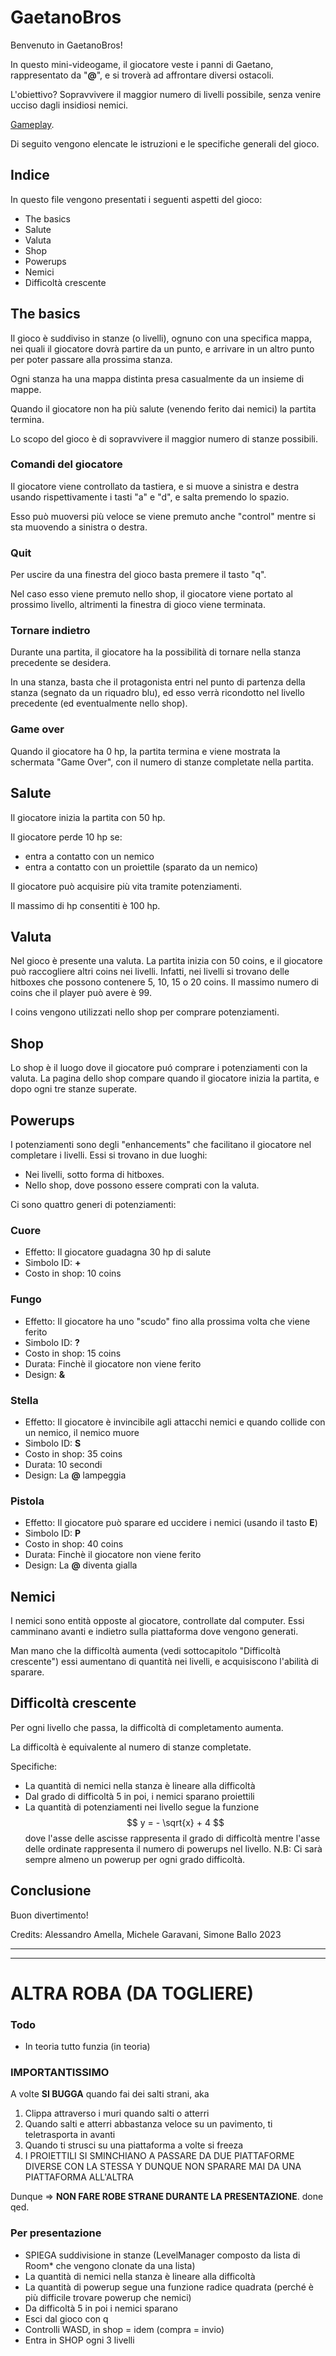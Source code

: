 # GaetanoBros

Benvenuto in GaetanoBros!

In questo mini-videogame, il giocatore veste i panni di Gaetano, rappresentato da "**@**", e si troverà ad affrontare diversi ostacoli.

L'obiettivo? Sopravvivere il maggior numero di livelli possibile, senza venire ucciso dagli insidiosi nemici.

[Gameplay](https://drive.google.com/file/d/15I3-gYn0vnf0aKTg7Fa9XqAyP8_wu2ng/view?usp=sharing).

Di seguito vengono elencate le istruzioni e le specifiche generali del gioco.

## Indice

In questo file vengono presentati i seguenti aspetti del gioco:

-   The basics
-   Salute
-   Valuta
-   Shop
-   Powerups
-   Nemici
-   Difficoltà crescente

## The basics

Il gioco è suddiviso in stanze (o livelli), ognuno con una specifica mappa, nei quali il giocatore dovrà partire da un punto, e arrivare in un altro punto per poter passare alla prossima stanza.

Ogni stanza ha una mappa distinta presa casualmente da un insieme di mappe.

Quando il giocatore non ha più salute (venendo ferito dai nemici) la partita termina.

Lo scopo del gioco è di sopravvivere il maggior numero di stanze possibili.

### Comandi del giocatore

Il giocatore viene controllato da tastiera, e si muove a sinistra e destra usando rispettivamente i tasti "a" e "d", e salta premendo lo spazio.

Esso può muoversi più veloce se viene premuto anche "control" mentre si sta muovendo a sinistra o destra.

### Quit

Per uscire da una finestra del gioco basta premere il tasto "q".

Nel caso esso viene premuto nello shop, il giocatore viene portato al prossimo livello, altrimenti la finestra di gioco viene terminata.

### Tornare indietro

Durante una partita, il giocatore ha la possibilità di tornare nella stanza precedente se desidera.

In una stanza, basta che il protagonista entri nel punto di partenza della stanza (segnato da un riquadro blu), ed esso verrà ricondotto nel livello precedente (ed eventualmente nello shop).

### Game over

Quando il giocatore ha 0 hp, la partita termina e viene mostrata la schermata "Game Over", con il numero di stanze completate nella partita.

## Salute

Il giocatore inizia la partita con 50 hp.

Il giocatore perde 10 hp se:

-   entra a contatto con un nemico
-   entra a contatto con un proiettile (sparato da un nemico)

Il giocatore può acquisire più vita tramite potenziamenti.

Il massimo di hp consentiti è 100 hp.

## Valuta

Nel gioco è presente una valuta. La partita inizia con 50 coins, e il giocatore può raccogliere altri coins nei livelli. Infatti, nei livelli si trovano delle hitboxes che possono contenere 5, 10, 15 o 20 coins. Il massimo numero di coins che il player può avere è 99.

I coins vengono utilizzati nello shop per comprare potenziamenti.

## Shop

Lo shop è il luogo dove il giocatore puó comprare i potenziamenti con la valuta. La pagina dello shop compare quando il giocatore inizia la partita, e dopo ogni tre stanze superate.

## Powerups

I potenziamenti sono degli "enhancements" che facilitano il giocatore nel completare i livelli. Essi si trovano in due luoghi:

-   Nei livelli, sotto forma di hitboxes.
-   Nello shop, dove possono essere comprati con la valuta.

Ci sono quattro generi di potenziamenti:

### Cuore

-   Effetto: Il giocatore guadagna 30 hp di salute
-   Simbolo ID: **+**
-   Costo in shop: 10 coins

### Fungo

-   Effetto: Il giocatore ha uno "scudo" fino alla prossima volta che viene ferito
-   Simbolo ID: **?**
-   Costo in shop: 15 coins
-   Durata: Finchè il giocatore non viene ferito
-   Design: **&**

### Stella

-   Effetto: Il giocatore è invincibile agli attacchi nemici e quando collide con un nemico, il nemico muore
-   Simbolo ID: **S**
-   Costo in shop: 35 coins
-   Durata: 10 secondi
-   Design: La **@** lampeggia

### Pistola

-   Effetto: Il giocatore può sparare ed uccidere i nemici (usando il tasto **E**)
-   Simbolo ID: **P**
-   Costo in shop: 40 coins
-   Durata: Finchè il giocatore non viene ferito
-   Design: La **@** diventa gialla

## Nemici

I nemici sono entità opposte al giocatore, controllate dal computer. Essi camminano avanti e indietro sulla piattaforma dove vengono generati.

Man mano che la difficoltà aumenta (vedi sottocapitolo "Difficoltà crescente") essi aumentano di quantità nei livelli, e acquisiscono l'abilità di sparare.

## Difficoltà crescente

Per ogni livello che passa, la difficoltà di completamento aumenta.

La difficoltà è equivalente al numero di stanze completate.

Specifiche:

-   La quantità di nemici nella stanza è lineare alla difficoltà
-   Dal grado di difficoltà 5 in poi, i nemici sparano proiettili
-   La quantità di potenziamenti nei livello segue la funzione $$ y = - \sqrt{x} + 4 $$
    dove l'asse delle ascisse rappresenta il grado di difficoltà mentre l'asse delle ordinate rappresenta il numero di powerups nel livello.
    N.B: Ci sarà sempre almeno un powerup per ogni grado difficoltà.

## Conclusione

Buon divertimento!

Credits: Alessandro Amella, Michele Garavani, Simone Ballo
2023

---

---

# ALTRA ROBA (DA TOGLIERE)

### Todo

-   In teoria tutto funzia (in teoria)

### IMPORTANTISSIMO

A volte **SI BUGGA** quando fai dei salti strani, aka

1. Clippa attraverso i muri quando salti o atterri
2. Quando salti e atterri abbastanza veloce su un pavimento, ti teletrasporta in avanti
3. Quando ti strusci su una piattaforma a volte si freeza
4. I PROIETTILI SI SMINCHIANO A PASSARE DA DUE PIATTAFORME DIVERSE CON LA STESSA Y DUNQUE NON SPARARE MAI DA UNA PIATTAFORMA ALL'ALTRA

Dunque => **NON FARE ROBE STRANE DURANTE LA PRESENTAZIONE**. done qed.

### Per presentazione

-   SPIEGA suddivisione in stanze (LevelManager composto da lista di Room\* che vengono clonate da una lista)
-   La quantità di nemici nella stanza è lineare alla difficoltà
-   La quantità di powerup segue una funzione radice quadrata (perché è più difficile trovare powerup che nemici)
-   Da difficoltà 5 in poi i nemici sparano
-   Esci dal gioco con q
-   Controlli WASD, in shop = idem (compra = invio)
-   Entra in SHOP ogni 3 livelli
